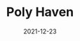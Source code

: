 ---
title: 'Poly Haven'
link: https://polyhaven.com
description: Poly Haven is a curated public asset library for visual effects artists and game designers, providing useful high quality 3D assets in an easily obtainable manner.
tags: [3D, blender, architecture, tools]
date: 2021-12-23
---